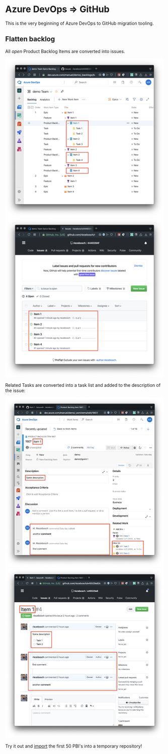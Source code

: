 # Azure DevOps ⇒ GitHub

This is the very beginning of Azure DevOps to GitHub migration tooling. 

## Flatten backlog

All *open* Product Backlog Items are converted into issues.

![backlog](docs/backlog.png)
![issues](docs/issues.png)

Related Tasks are converted into a task list and added to the description of the issue:

![pbi](docs/pbi.png)
![issue](docs/issue.png)

Try it out and [import](https://riezebosch.github.io/azdev2gh) the first 50 PBI's into a temporary repository!